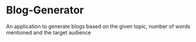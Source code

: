 # Blog-Generator
An application to generate blogs based on the given topic, number of words mentioned and the target audience
